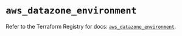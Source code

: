 # `aws_datazone_environment`

Refer to the Terraform Registry for docs: [`aws_datazone_environment`](https://registry.terraform.io/providers/hashicorp/aws/6.9.0/docs/resources/datazone_environment).
